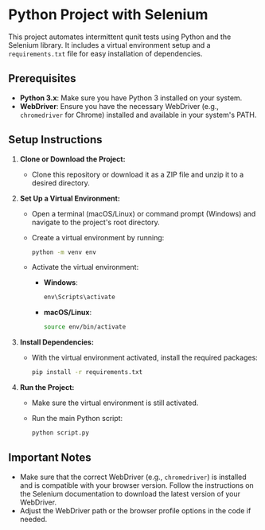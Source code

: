 # Python Project with Selenium

This project automates intermittent qunit tests using Python and the Selenium library. It includes a virtual environment setup and a `requirements.txt` file for easy installation of dependencies.

## Prerequisites

- **Python 3.x**: Make sure you have Python 3 installed on your system.
- **WebDriver**: Ensure you have the necessary WebDriver (e.g., `chromedriver` for Chrome) installed and available in your system's PATH.

## Setup Instructions

1. **Clone or Download the Project:**
   - Clone this repository or download it as a ZIP file and unzip it to a desired directory.

2. **Set Up a Virtual Environment:**
   - Open a terminal (macOS/Linux) or command prompt (Windows) and navigate to the project's root directory.
   - Create a virtual environment by running:

     ```bash
     python -m venv env
     ```

   - Activate the virtual environment:
     - **Windows**:
       ```cmd
       env\Scripts\activate
       ```
     - **macOS/Linux**:
       ```bash
       source env/bin/activate
       ```

3. **Install Dependencies:**
   - With the virtual environment activated, install the required packages:

     ```bash
     pip install -r requirements.txt
     ```

4. **Run the Project:**
   - Make sure the virtual environment is still activated.
   - Run the main Python script:

     ```bash
     python script.py
     ```

## Important Notes

- Make sure that the correct WebDriver (e.g., `chromedriver`) is installed and is compatible with your browser version. Follow the instructions on the Selenium documentation to download the latest version of your WebDriver.
- Adjust the WebDriver path or the browser profile options in the code if needed.
